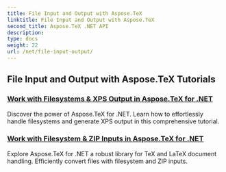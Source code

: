```yaml
---
title: File Input and Output with Aspose.TeX
linktitle: File Input and Output with Aspose.TeX
second_title: Aspose.TeX .NET API
description: 
type: docs
weight: 22
url: /net/file-input-output/
---
```


## File Input and Output with Aspose.TeX Tutorials
### [Work with Filesystems & XPS Output in Aspose.TeX for .NET](./filesystem-input-xps-output/)
Discover the power of Aspose.TeX for .NET. Learn how to effortlessly handle filesystems and generate XPS output in this comprehensive tutorial.
### [Work with Filesystem & ZIP Inputs in Aspose.TeX for .NET](./required-inputs-from-filesystem-and-zip/)
Explore Aspose.TeX for .NET a robust library for TeX and LaTeX document handling. Efficiently convert files with filesystem and ZIP inputs.